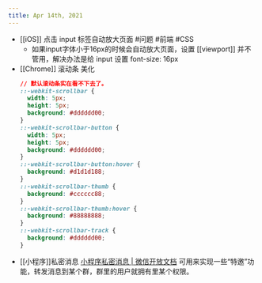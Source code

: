 ```yaml
---
title: Apr 14th, 2021
---
```


- [[iOS]] 点击 input 标签自动放大页面 #问题 #前端 #CSS
	- 如果input字体小于16px的时候会自动放大页面，设置 [[viewport]] 并不管用，解决办法是给 input 设置 font-size: 16px
- [[Chrome]] 滚动条 美化
  ```css
  // 默认滚动条实在看不下去了。
  ::-webkit-scrollbar {
    width: 5px;
    height: 5px;
    background: #dddddd00;
  }
  ::-webkit-scrollbar-button {
    width: 5px;
    height: 5px;
    background: #dddddd00;
  }
  ::-webkit-scrollbar-button:hover {
    background: #d1d1d188;
  }
  ::-webkit-scrollbar-thumb {
    background: #cccccc88;
  }
  ::-webkit-scrollbar-thumb:hover {
    background: #88888888;
  }
  ::-webkit-scrollbar-track {
    background: #dddddd00;
  }
  ```
- [[小程序]]私密消息 [小程序私密消息 | 微信开放文档](https://developers.weixin.qq.com/miniprogram/dev/framework/open-ability/share/private-message.html)
  可用来实现一些“特邀”功能，转发消息到某个群，群里的用户就拥有里某个权限。